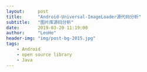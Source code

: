 ```yaml
---
layout:     post
title:      "Android-Universal-ImageLoader源代码分析"
subtitle:   "图片库源码分析"
date:       2019-03-20 11:19:00
author:     "LeoHe"
header-img: "img/post-bg-2015.jpg"
tags:
    - Android
    - open source library
    - Java	
---
```




